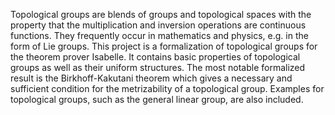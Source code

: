 Topological groups are blends of groups and topological spaces with the property that the multiplication and inversion operations are continuous functions. 
They frequently occur in mathematics and physics, e.g. in the form of Lie groups. This project is a formalization of topological groups for the theorem prover Isabelle.
 It contains basic properties of topological groups as well as their uniform structures. The most notable formalized result is the Birkhoff-Kakutani theorem 
 which gives a necessary and sufficient condition for the metrizability of a topological group. Examples for topological groups, such as the general linear group, are also included.
